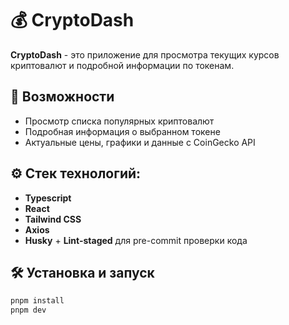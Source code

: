 # 💰 CryptoDash

**CryptoDash** - это приложение для просмотра текущих курсов криптовалют и подробной информации по токенам.

## 🧩 Возможности

- Просмотр списка популярных криптовалют
- Подробная информация о выбранном токене
- Актуальные цены, графики и данные с CoinGecko API

## ⚙️ Стек технологий:

- **Typescript**
- **React**
- **Tailwind CSS**
- **Axios**
- **Husky** + **Lint-staged** для pre-commit проверки кода

## 🛠 Установка и запуск

```bash
pnpm install
pnpm dev
```
